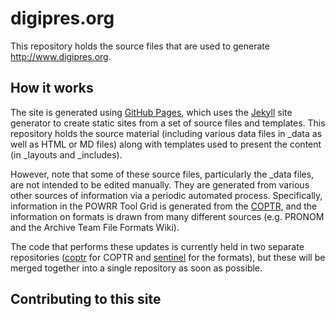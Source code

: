 digipres.org
============

This repository holds the source files that are used to generate <http://www.digipres.org>.

How it works
------------

The site is generated using [GitHub Pages](https://pages.github.com/), which uses the [Jekyll](http://jekyllrb.com/) site generator to create static sites from a set of source files and templates. This repository holds the source material (including various data files in _data as well as HTML or MD files) along with templates used to present the content (in _layouts and _includes).

However, note that some of these source files, particularly the _data files, are not intended to be edited manually. They are generated from various other sources of information via a periodic automated process. Specifically, information in the POWRR Tool Grid is generated from the [COPTR](http://coptr.digipres.org), and the information on formats is drawn from many different sources (e.g. PRONOM and the Archive Team File Formats Wiki).

The code that performs these updates is currently held in two separate repositories ([coptr](https://github.com/digipres/coptr) for COPTR and [sentinel](https://github.com/anjackson/sentinel) for the formats), but these will be merged together into a single repository as soon as possible.

Contributing to this site
-------------------------


